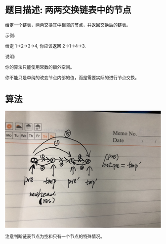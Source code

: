# 题目描述:	两两交换链表中的节点

给定一个链表，两两交换其中相邻的节点，并返回交换后的链表。

示例:


给定 1->2->3->4, 你应该返回 2->1->4->3.

说明:

你的算法只能使用常数的额外空间。

你不能只是单纯的改变节点内部的值，而是需要实际的进行节点交换。

# 算法
![image](https://github.com/Eithan1/LeetCode/blob/master/Image/TIM%E5%9B%BE%E7%89%8720181226204842.jpg)

注意判断链表节点为空和只有一个节点的特殊情况。
